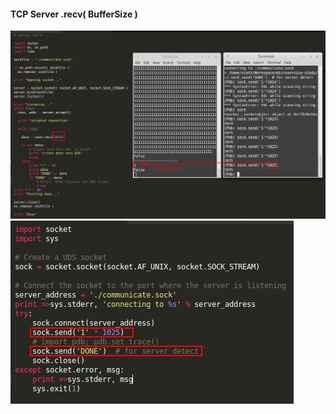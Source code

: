 #### TCP Server .recv( BufferSize )

![Alt text](https://raw.githubusercontent.com/scott1028/unix-socket-study/master/recv_buffer_size.jpg "Recv Buffer Size")
![Alt text](https://raw.githubusercontent.com/scott1028/unix-socket-study/master/recv_buffer_size_client.jpg "Recv Buffer Size")
